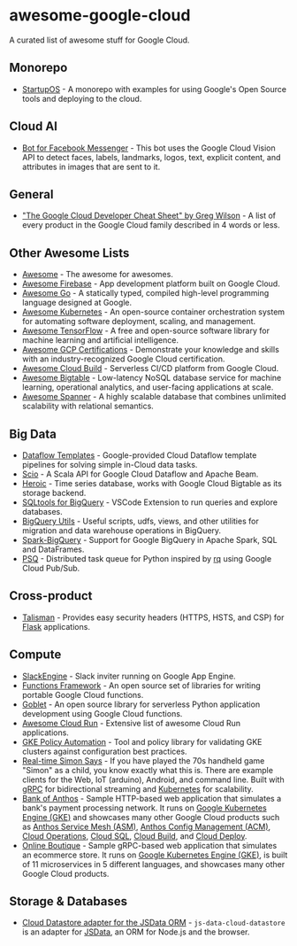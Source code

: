 # awesome-google-cloud

A curated list of awesome stuff for Google Cloud.

## Monorepo

- [StartupOS](https://github.com/google/startup-os) - A monorepo with examples for using Google's Open Source tools and deploying to the cloud.

## Cloud AI

- [Bot for Facebook Messenger](https://github.com/jshin49/fb-vision-bot) - This bot uses the Google Cloud Vision API to detect faces, labels, landmarks, logos, text, explicit content, and attributes in images that are sent to it.

## General

- ["The Google Cloud Developer Cheat Sheet" by Greg Wilson](https://github.com/gregsramblings/google-cloud-4-words) - A list of every product in the Google Cloud family described in 4 words or less.

## Other Awesome Lists

- [Awesome](https://github.com/sindresorhus/awesome) - The awesome for awesomes.
- [Awesome Firebase](https://github.com/jthegedus/awesome-firebase) - App development platform built on Google Cloud.
- [Awesome Go](https://github.com/avelino/awesome-go) - A statically typed, compiled high-level programming language designed at Google.
- [Awesome Kubernetes](https://github.com/ramitsurana/awesome-kubernetes) - An open-source container orchestration system for automating software deployment, scaling, and management.
- [Awesome TensorFlow](https://github.com/jtoy/awesome-tensorflow) - A free and open-source software library for machine learning and artificial intelligence.
- [Awesome GCP Certifications](https://github.com/ddneves/awesome-gcp-certifications) - Demonstrate your knowledge and skills with an industry-recognized Google Cloud certification.
- [Awesome Cloud Build](https://github.com/Timtech4u/awesome-cloudbuild) - Serverless CI/CD platform from Google Cloud.
- [Awesome Bigtable](https://github.com/zrosenbauer/awesome-bigtable) - Low-latency NoSQL database service for machine learning, operational analytics, and user-facing applications at scale.
- [Awesome Spanner](https://github.com/rakyll/awesome-spanner) - A highly scalable database that combines unlimited scalability with relational semantics.

## Big Data

- [Dataflow Templates](https://github.com/GoogleCloudPlatform/DataflowTemplates) - Google-provided Cloud Dataflow template pipelines for solving simple in-Cloud data tasks.
- [Scio](https://github.com/spotify/scio) - A Scala API for Google Cloud Dataflow and Apache Beam.
- [Heroic](https://github.com/spotify/heroic) - Time series database, works with Google Cloud Bigtable as its storage backend.
- [SQLtools for BigQuery](https://github.com/evidence-dev/sqltools-bigquery-driver) - VSCode Extension to run queries and explore databases.
- [BigQuery Utils](https://github.com/GoogleCloudPlatform/bigquery-utils) - Useful scripts, udfs, views, and other utilities for migration and data warehouse operations in BigQuery.
- [Spark-BigQuery](https://github.com/spotify/spark-bigquery) - Support for Google BigQuery in Apache Spark, SQL and DataFrames.
- [PSQ](https://github.com/GoogleCloudPlatform/psq) - Distributed task queue for Python inspired by [rq](http://python-rq.org/) using Google Cloud Pub/Sub.

## Cross-product

- [Talisman](https://github.com/GoogleCloudPlatform/flask-talisman) - Provides easy security headers (HTTPS, HSTS, and CSP) for [Flask](http://flask.pocoo.org/) applications.

## Compute

- [SlackEngine](https://github.com/thesandlord/SlackEngine) - Slack inviter running on Google App Engine.
- [Functions Framework](https://github.com/GoogleCloudPlatform/functions-framework) - An open source set of libraries for writing portable Google Cloud functions.
- [Goblet](https://github.com/anovis/goblet) - An open source library for serverless Python application development using Google Cloud functions.
- [Awesome Cloud Run](https://github.com/steren/awesome-cloudrun) - Extensive list of awesome Cloud Run applications.
- [GKE Policy Automation](https://github.com/google/gke-policy-automation) - Tool and policy library for validating GKE clusters against configuration best practices.
- [Real-time Simon Says](https://github.com/grpc-ecosystem/grpc-simon-says) - If you have played the 70s handheld game "Simon" as a child, you know exactly what this is. There are example clients for the Web, IoT (arduino), Android, and command line. Built with [gRPC](https://grpc.io) for bidirectional streaming and [Kubernetes](https://kubernetes.io) for scalability. <!--lint ignore double-link-->
- [Bank of Anthos](https://github.com/GoogleCloudPlatform/bank-of-anthos) - Sample HTTP-based web application that simulates a bank's payment processing network. It runs on [Google Kubernetes Engine (GKE)](https://cloud.google.com/kubernetes-engine) and showcases many other Google Cloud products such as [Anthos Service Mesh (ASM)](https://cloud.google.com/anthos/service-mesh), [Anthos Config Management (ACM)](https://cloud.google.com/anthos/config-management), [Cloud Operations](https://cloud.google.com/products/operations), [Cloud SQL](https://cloud.google.com/sql/docs), [Cloud Build](https://cloud.google.com/build), and [Cloud Deploy](https://cloud.google.com/deploy). <!--lint ignore double-link-->
- [Online Boutique](https://github.com/GoogleCloudPlatform/microservices-demo) - Sample gRPC-based web application that simulates an ecommerce store. It runs on [Google Kubernetes Engine (GKE)](https://cloud.google.com/kubernetes-engine), is built of 11 microservices in 5 different languages, and showcases many other Google Cloud products.

## Storage & Databases

- [Cloud Datastore adapter for the JSData ORM](https://github.com/GoogleCloudPlatform/js-data-cloud-datastore) - `js-data-cloud-datastore` is an adapter for [JSData](http://www.js-data.io), an ORM for Node.js and the browser.
